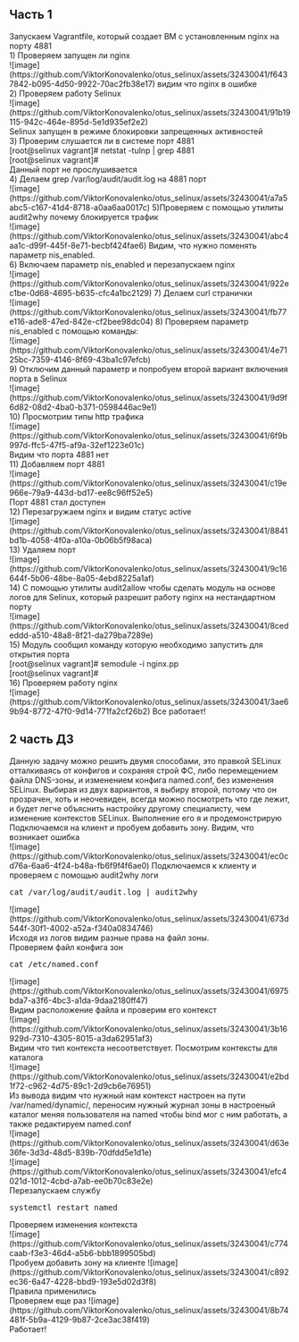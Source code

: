 <h2>Часть 1</h2>
Запускаем Vagrantfile, который создает ВМ с установленным nginx на порту 4881<br>
1) Проверяем запущен ли nginx<br>
 ![image](https://github.com/ViktorKonovalenko/otus_selinux/assets/32430041/f6437842-b095-4d50-9922-70ac2fb38e17)
видим что nginx в ошибке<br>
2) Проверяем работу Selinux<br>
![image](https://github.com/ViktorKonovalenko/otus_selinux/assets/32430041/91b19115-942c-464e-895d-5e1d935ef2e2)<br>
Selinux запущен в режиме блокировки запрещенных активностей<br>
3) Проверим слушается ли в системе порт 4881<br>
[root@selinux vagrant]# netstat -tulnp | grep 4881<br>
[root@selinux vagrant]#<br>
Данный порт не прослушивается<br>
4) Делаем grep /var/log/audit/audit.log на 4881 порт<br>
   ![image](https://github.com/ViktorKonovalenko/otus_selinux/assets/32430041/a7a5abc5-c167-41d4-8718-a0aa6aa0017c)
5)Проверяем с помощью утилиты audit2why почему блокируется трафик<br>
![image](https://github.com/ViktorKonovalenko/otus_selinux/assets/32430041/abc4aa1c-d99f-445f-8e71-becbf424fae6)
Видим, что нужно поменять параметр nis_enabled.<br>
6) Включаем параметр nis_enabled и перезапускаем nginx<br>
![image](https://github.com/ViktorKonovalenko/otus_selinux/assets/32430041/922ec1be-0d68-4695-b635-cfc4a1bc2129)
7) Делаем curl странички<br>
![image](https://github.com/ViktorKonovalenko/otus_selinux/assets/32430041/fb77e116-ade8-47ed-842e-cf2bee98dc04)
8) Проверяем параметр nis_enabled с помощью команды:<br>
![image](https://github.com/ViktorKonovalenko/otus_selinux/assets/32430041/4e7125bc-7359-4146-8f69-43ba1c97efcb)<br>
9) Отключим данный параметр и попробуем второй вариант включения порта в Selinux<br>
![image](https://github.com/ViktorKonovalenko/otus_selinux/assets/32430041/9d9f6d82-08d2-4ba0-b371-0598446ac9e1)<br>
10) Просмотрим типы http трафика<br>
![image](https://github.com/ViktorKonovalenko/otus_selinux/assets/32430041/6f9b997d-ffc5-47f5-af9a-32ef1223e01c)<br>
Видим что порта 4881 нет<br>
11) Добавляем порт 4881 <br>
![image](https://github.com/ViktorKonovalenko/otus_selinux/assets/32430041/c19e966e-79a9-443d-bd17-ee8c96ff52e5)<br>
Порт 4881 стал доступен<br>
12) Перезагружаем nginx и видим статус active<br>
![image](https://github.com/ViktorKonovalenko/otus_selinux/assets/32430041/8841bd1b-4058-4f0a-a10a-0b06b5f98aca)<br>
13) Удаляем порт<br>
![image](https://github.com/ViktorKonovalenko/otus_selinux/assets/32430041/9c16644f-5b06-48be-8a05-4ebd8225a1af)<br>
14) С помощью утилиты audit2allow чтобы сделать модуль на основе логов для Selinux, который разрешит работу nginx на нестандартном порту<br>
![image](https://github.com/ViktorKonovalenko/otus_selinux/assets/32430041/8cededdd-a510-48a8-8f21-da279ba7289e)<br>
15) Модуль сообщил команду которую необходимо запустить для открытия порта <br>
[root@selinux vagrant]# semodule -i nginx.pp<br>
[root@selinux vagrant]#<br>
16) Проверяем работу nginx<br>
![image](https://github.com/ViktorKonovalenko/otus_selinux/assets/32430041/3ae69b94-8772-47f0-9d14-771fa2cf26b2)
Все работает!


<h2>2 часть ДЗ</h2>
Данную задачу можно решить двумя способами, это правкой SELinux отталкиваясь от конфигов и сохраняя строй ФС, либо перемещением файла DNS-зоны, и изменением конфига named.conf, без изменения SELinux. Выбирая из двух вариантов, я выбиру второй, потому что он прозрачен, хоть и неочевиден, всегда можно посмотреть что где лежит, и будет легче объяснить настройку другому специалисту, чем изменение контекстов SELinux. Выполнение его я и продемонстрирую<br>
Подключаемся на клиент и пробуем добавить зону. Видим, что возникает ошибка<br>
![image](https://github.com/ViktorKonovalenko/otus_selinux/assets/32430041/ec0cd76a-6aa6-4f24-b48a-fb6f9f4f6ae0)
Подключаемся к клиенту и проверяем с помощью audit2why логи <br>
<pre>cat /var/log/audit/audit.log | audit2why</pre>
![image](https://github.com/ViktorKonovalenko/otus_selinux/assets/32430041/673d544f-30f1-4002-a52a-f340a0834746)<br>
Исходя из логов видим разные права на файл зоны.<br>
Проверяем файл конфига зон 
<pre>cat /etc/named.conf</pre>
![image](https://github.com/ViktorKonovalenko/otus_selinux/assets/32430041/6975bda7-a3f6-4bc3-a1da-9daa2180ff47)<br>
Видим расположение файла и проверим его контекст<br>
![image](https://github.com/ViktorKonovalenko/otus_selinux/assets/32430041/3b16929d-7310-4305-8015-a3da62951af3)<br>
Видим что тип контекста несоответствует. Посмотрим контексты для каталога<br>
![image](https://github.com/ViktorKonovalenko/otus_selinux/assets/32430041/e2bd1f72-c962-4d75-89c1-2d9cb6e76951)<br>
Из вывода видим что нужный нам контекст настроен на пути /var/named/dynamic/, переносим нужный журнал зоны в настроеный каталог меняя пользователя на named чтобы bind мог с ним работать, а также редактируем named.conf<br>
![image](https://github.com/ViktorKonovalenko/otus_selinux/assets/32430041/d63e36fe-3d3d-48d5-839b-70dfdd5e1d1e)<br>
![image](https://github.com/ViktorKonovalenko/otus_selinux/assets/32430041/efc4021d-1012-4cbd-a7ab-ee0b70c83e2e)<br>
Перезапускаем службу<br>
<pre>systemctl restart named</pre>
Проверяем изменения контекста<br>
![image](https://github.com/ViktorKonovalenko/otus_selinux/assets/32430041/c774caab-f3e3-46d4-a5b6-bbb1899505bd)<br>
Пробуем добавить зону на клиенте
![image](https://github.com/ViktorKonovalenko/otus_selinux/assets/32430041/c892ec36-6a47-4228-bbd9-193e5d02d3f8)<br>
Правила применились<br>
Проверяем еще раз 
![image](https://github.com/ViktorKonovalenko/otus_selinux/assets/32430041/8b74481f-5b9a-4129-9b87-2ce3ac38f419)<br>
Работает!




